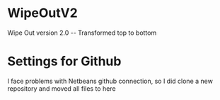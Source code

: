 # WipeOutV2
Wipe Out version 2.0 -- Transformed top to bottom
# Settings for Github
I face problems with Netbeans github connection, so I did clone a new repository and moved all files to here